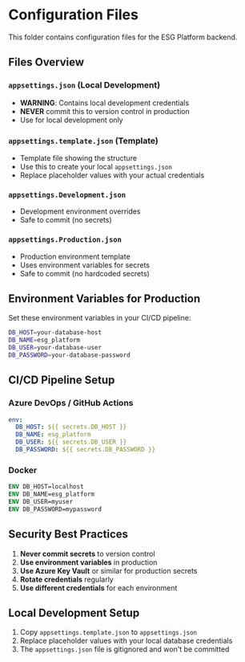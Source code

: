 # Configuration Files

This folder contains configuration files for the ESG Platform backend.

## Files Overview

### `appsettings.json` (Local Development)
- **WARNING**: Contains local development credentials
- **NEVER** commit this to version control in production
- Use for local development only

### `appsettings.template.json` (Template)
- Template file showing the structure
- Use this to create your local `appsettings.json`
- Replace placeholder values with your actual credentials

### `appsettings.Development.json`
- Development environment overrides
- Safe to commit (no secrets)

### `appsettings.Production.json`
- Production environment template
- Uses environment variables for secrets
- Safe to commit (no hardcoded secrets)

## Environment Variables for Production

Set these environment variables in your CI/CD pipeline:

```bash
DB_HOST=your-database-host
DB_NAME=esg_platform
DB_USER=your-database-user
DB_PASSWORD=your-database-password
```

## CI/CD Pipeline Setup

### Azure DevOps / GitHub Actions
```yaml
env:
  DB_HOST: ${{ secrets.DB_HOST }}
  DB_NAME: esg_platform
  DB_USER: ${{ secrets.DB_USER }}
  DB_PASSWORD: ${{ secrets.DB_PASSWORD }}
```

### Docker
```dockerfile
ENV DB_HOST=localhost
ENV DB_NAME=esg_platform
ENV DB_USER=myuser
ENV DB_PASSWORD=mypassword
```

## Security Best Practices

1. **Never commit secrets** to version control
2. **Use environment variables** in production
3. **Use Azure Key Vault** or similar for production secrets
4. **Rotate credentials** regularly
5. **Use different credentials** for each environment

## Local Development Setup

1. Copy `appsettings.template.json` to `appsettings.json`
2. Replace placeholder values with your local database credentials
3. The `appsettings.json` file is gitignored and won't be committed
